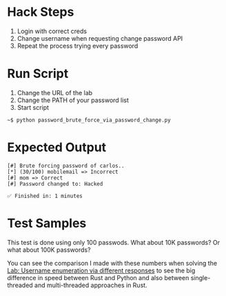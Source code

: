 # Hack Steps
1. Login with correct creds
2. Change username when requesting change password API
3. Repeat the process trying every password

# Run Script
1. Change the URL of the lab
2. Change the PATH of your password list
3. Start script
```
~$ python password_brute_force_via_password_change.py
```

# Expected Output
```
[#] Brute forcing password of carlos..
[*] (30/100) mobilemail => Incorrect
[#] mom => Correct
[#] Password changed to: Hacked

✅ Finished in: 1 minutes
```
# Test Samples
This test is done using only 100 passwods. What about 10K passwords?
Or what about 100K passwords?

You can see the comparison I made with these numbers when solving the [Lab: Username enumeration via different responses](https://github.com/elqal3awii/WebSecurity-Academy-with-Rust/tree/main/Authentication/Username%20enumeration%20via%20different%20responses) to see the big difference in speed between Rust and Python and also between single-threaded and multi-threaded approaches in Rust.


